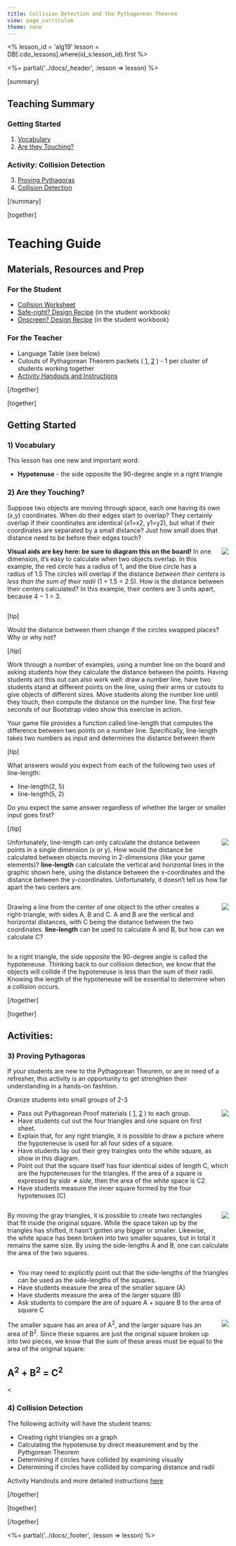 ```yaml
---
title: Collision Detection and the Pythagorean Theorem
view: page_curriculum
theme: none
---
```


<%
lesson_id = 'alg19'
lesson = DB[:cdo_lessons].where(id_s:lesson_id).first
%>

<%= partial('../docs/_header', :lesson => lesson) %>

[summary]

## Teaching Summary
### **Getting Started**
 
1) [Vocabulary](#Vocab)<br/>
2) [Are they Touching?](#GetStarted)  

### **Activity: Collision Detection**  

3) [Proving Pythagoras](#Activity1)   
4) [Collision Detection](#Activity2)   

<!--
### **Assessment**
5) [Boolean Assessment](#Assessment)
-->

[/summary]

[together]

# Teaching Guide

## Materials, Resources and Prep
### For the Student
- [Collision Worksheet](../docs/worksheets/collision1.pdf)
- [Safe-right? Design Recipe](../docs/worksheets/safe_right.pdf) (in the student workbook)
- [Onscreen? Design Recipe](../docs/worksheets/onscreen.pdf) (in the student workbook)

### For the Teacher
- Language Table (see below)
- Cutouts of Pythagorean Theorem packets ( [1](pythag1.png), [2](pythag2.png) ) - 1 per cluster of students working together
- [Activity Handouts and Instructions](https://docs.google.com/a/code.org/document/d/1gSfajadUhQ-R4M6h6JehtBibk6AuCV503_nja-pBtfI)



[/together]

[together]

## Getting Started


### <a name="Vocab"></a> 1) Vocabulary
This lesson has one new and important word:<br/>

- **Hypotenuse** - the side opposite the 90-degree angle in a right triangle

### <a name="GetStarted"></a> 2) Are they Touching?

Suppose two objects are moving through space, each one having its own (x,y) coordinates. When do their edges start to overlap? They certainly overlap if their coordinates are identical (x1=x2, y1=y2), but what if their coordinates are separated by a small distance? Just how small does that distance need to be before their edges touch?

**Visual aids are key here: be sure to diagram this on the board!**
<img src="numberline.png" style="float:right; margin: 0 0 20px 20px;"/>In one dimension, it’s easy to calculate when two objects overlap. In this example, the red circle has a radius of 1, and the blue circle has a radius of 1.5 The circles will overlap if the distance _between their centers_ is _less than the sum of their radii_ (1 + 1.5 = 2.5). How is the distance between their centers calculated? In this example, their centers are 3 units apart, because 4 − 1 = 3.

<div style="clear: both"></div>

[tip]

Would the distance between them change if the circles swapped places? Why or why not?

[/tip]

Work through a number of examples, using a number line on the board and asking students how they calculate the distance between the points. Having students act this out can also work well: draw a number line, have two students stand at different points on the line, using their arms or cutouts to give objects of different sizes. Move students along the number line until they touch, then compute the distance on the number line. The first few seconds of our Bootstrap video show this exercise in action.

Your game file provides a function called line-length that computes the difference between two points on a number line. Specifically, line-length takes two numbers as input and determines the distance between them

[tip]

What answers would you expect from each of the following two uses of line-length:

- line-length(2, 5)
- line-length(5, 2)

Do you expect the same answer regardless of whether the larger or smaller input goes first?

[/tip]

<img src="line-length1.png" style="float:right; margin: 0 0 20px 20px;"/>Unfortunately, line-length can only calculate the distance between points in a single dimension (x or y). How would the distance be calculated between objects moving in 2-dimensions (like your game elements)? **line-length** can calculate the vertical and horizontal lines in the graphic shown here, using the distance between the x-coordinates and the distance between the y-coordinates. Unfortunately, it doesn’t tell us how far apart the two centers are.

<div style="clear: both"></div>

<img src="line-length2.png" style="float:right; margin: 0 0 20px 20px;"/>Drawing a line from the center of one object to the other creates a right-triangle, with sides A, B and C. A and B are the vertical and horizontal distances, with C being the distance between the two coordinates. **line-length** can be used to calculate A and B, but how can we calculate C?

<div style="clear: both"></div>

In a right triangle, the side opposite the 90-degree angle is called the hypoteneuse. Thinking back to our collision detection, we know that the objects will collide if the hypoteneuse is less than the sum of their radii. Knowing the length of the hypoteneuse will be essential to determine when a collision occurs.
 

[/together]

[together]

## Activities:
### <a name="Activity1"></a> 3) Proving Pythagoras

If your students are new to the Pythagorean Theorem, or are in need of a refresher, this activity is an opportunity to get strenghten their understanding in a hands-on fashtion.

Oranize students into small groups of 2-3

<img src="proof1.png" style="float:right; margin: 0 0 20px 20px;"/>

- Pass out Pythagorean Proof materials ( [1](pythag1.png), [2](pythag2.png) ) to each group.
- Have students cut out the four triangles and one square on first sheet.
- Explain that, for any right triangle, it is possible to draw a picture where the hypoteneuse is used for all four sides of a square.
- Have students lay out their grey traingles onto the white square, as show in this diagram.
- Point out that the square itself has four identical sides of length C, which are the hypoteneuses for the triangles. If the area of a square is expressed by _side ∗ side_, then the area of the white space is C2.
- Have students measure the inner square formed by the four hypotenuses (C)

<div style="clear: both"></div>

<img src="proof2.gif" style="float:right; margin: 0 0 20px 20px;"/>By moving the gray triangles, it is possible to create two rectangles that fit inside the original square. While the space taken up by the triangles has shifted, it hasn’t gotten any bigger or smaller. Likewise, the white space has been broken into two smaller squares, but in total it remains the same size. By using the side-lengths A and B, one can calculate the area of the two squares.

<div style="clear: both"></div>

- You may need to explicitly point out that the side-lengths of the triangles can be used as the side-lengths of the squares. 
- Have students measure the area of the smaller square (A)
- Have students measure the area of the larger square (B)
- Ask students to compare the are of square A + square B to the area of square C

<img src="proof3.png" style="float:right; margin: 0 0 20px 20px;"/>
The smaller square has an area of A<sup>2</sup>, and the larger square has an area of B<sup>2</sup>. Since these squares are just the original square broken up into two pieces, we know that the sum of these areas must be equal to the area of the original square:

## A<sup>2</sup> + B<sup>2</sup> = C<sup>2</sup>

<div style="clear: both"><</div>

### <a name="Activity2"></a> 4) Collision Detection

The following activity will have the student teams:

- Creating right triangles on a graph
- Calculating the hypotenuse by direct measurement and by the Pythgorean Theorem
- Determining if circles have collided by examining visually
- Determining if circles have collided by comparing distance and radii

Activity Handouts and more detailed instructions [here](https://docs.google.com/a/code.org/document/d/1gSfajadUhQ-R4M6h6JehtBibk6AuCV503_nja-pBtfI)

 
[/together]

[together]

<!--
## Assessment 
### <a name="Assessment"></a>4) Collision Detection Assessment

Visit [MSM Stage 19](http://studio.code.org/s/algebra/stage/19/puzzle/1) in Code Studio to complete the assessments.
-->

[/together]

<%= partial('../docs/_footer', :lesson => lesson) %>
